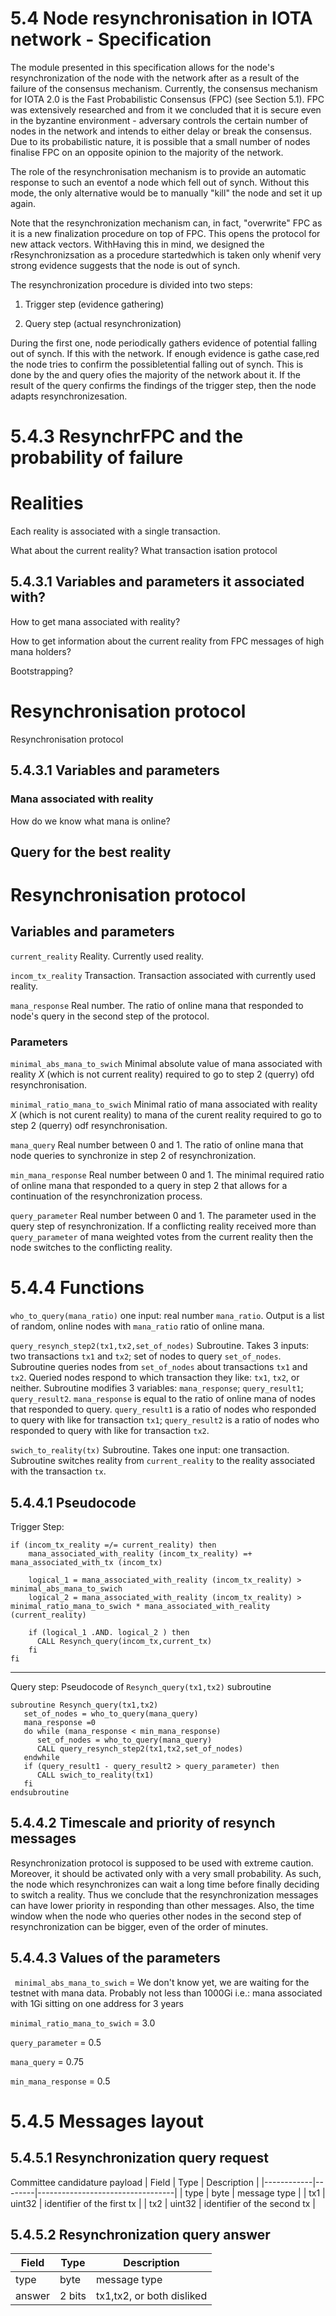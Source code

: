 


# 5.4 Node resynchronisation in IOTA network - Specification 




The module presented in this specification allows for the node's resynchronization of the node with the network after as a result of the failure of the consensus mechanism.  Currently, the consensus mechanism for IOTA 2.0 is the Fast Probabilistic Consensus (FPC) (see Section 5.1). FPC was extensively researched and from it we concluded that it is secure even in the byzantine  environment - adversary controls the certain number of nodes in the network and intends to either delay or break the consensus. Due to its probabilistic nature, it is possible that a small number of nodes finalise FPC on an opposite opinion to the majority of the network. 



The role of the resynchronisation mechanism is to provide an automatic response to such an eventof a node which fell out of synch. Without this mode, the only alternative would be to manually "kill" the node and set it up again. 



Note that the resynchronization mechanism can, in fact, "overwrite" FPC as it is a new finalization procedure on top of FPC. This opens the protocol for new attack vectors. WithHaving this in mind, we designed the rResynchronizsation as a procedure startedwhich is taken only whenif very strong evidence suggests that the node is out of synch. 



The resynchronization procedure is divided into two steps:

1. Trigger step (evidence gathering)

2. Query step (actual resynchronization)



During the first one, node periodically gathers evidence of potential falling out of synch. If this with the network. If enough evidence is gathe case,red the node tries to confirm the possibletential falling out of synch. This is done by the and query ofies the majority of the network about it. If the result of the query confirms the findings of the trigger step, then the node adapts resynchronizesation. 








# 5.4.3 ResynchrFPC and the probability of failure

# Realities 

Each reality is associated with a single transaction. 

What about the current reality? What transaction isation protocol

## 5.4.3.1 Variables and parameters  it associated with?

How to get mana associated with reality?

How to get information about the current reality from FPC messages of high mana holders? 

Bootstrapping? 



# Resynchronisation protocol

Resynchronisation protocol

## 5.4.3.1 Variables and parameters 

### Mana associated with reality

How do we know what mana is online?

## Query for the best reality 


# Resynchronisation protocol

## Variables and parameters 






`current_reality` Reality. Currently used reality.



`incom_tx_reality` Transaction. Transaction associated with currently used reality. 



`mana_response` Real number. The ratio of online mana that responded to node's query in the second step of the protocol. 



### Parameters 







`minimal_abs_mana_to_swich` Minimal absolute value of mana associated with reality $X$ (which is not current reality) required to go to step 2 (querry) ofd resynchronisation. 


`minimal_ratio_mana_to_swich` Minimal ratio of mana associated with reality $X$ (which is not curent reality) to mana of the curent reality required to go to step 2 (querry) odf resynchronisation. 


`mana_query`  Real number between 0 and 1. The ratio of online mana that node queries to synchronize in step 2 of resynchronization.



`min_mana_response` Real number between 0 and 1. The minimal required ratio of online mana that responded to a query in step 2 that allows for a continuation of the resynchronization process.



`query_parameter` Real number between 0 and 1. The parameter used in the query step of resynchronization. If a conflicting reality received more than `query_parameter` of mana weighted votes from the current reality then the node switches to the conflicting reality. 




# 5.4.4 Functions



`who_to_query(mana_ratio)`  one input: real number `mana_ratio`. Output is a list of random, online nodes with `mana_ratio` ratio of online mana.


`query_resynch_step2(tx1,tx2,set_of_nodes)` Subroutine. Takes 3 inputs: two transactions `tx1` and `tx2`; set of nodes to query `set_of_nodes`. Subroutine queries nodes from `set_of_nodes` about transactions `tx1` and `tx2`. Queried nodes respond to which transaction they like: `tx1`, `tx2`, or neither. Subroutine modifies 3 variables: `mana_response`; `query_result1`; `query_result2`. `mana_response` is equal to the ratio of online mana of nodes that responded to query. `query_result1` is a ratio of nodes who responded to query with like for transaction `tx1`; `query_result2` is a ratio of nodes who responded to query with like for transaction `tx2`.


 `swich_to_reality(tx)` Subroutine. Takes one input: one transaction. Subroutine switches reality from `current_reality` to the reality associated with the transaction `tx`. 





## 5.4.4.1 Pseudocode

Trigger Step:
```
if (incom_tx_reality =/= current_reality) then
    mana_associated_with_reality (incom_tx_reality) =+ mana_associated_with_tx (incom_tx)
    
    logical_1 = mana_associated_with_reality (incom_tx_reality) >  minimal_abs_mana_to_swich
    logical_2 = mana_associated_with_reality (incom_tx_reality) >  minimal_ratio_mana_to_swich * mana_associated_with_reality (current_reality) 
   
    if (logical_1 .AND. logical_2 ) then
      CALL Resynch_query(incom_tx,current_tx)
    fi   
fi
```
<!--- 
if (local_time mod timestep) then
    for con_real in conflicting_realities
        tx1 = reality_identifier(con_real) 
        tx2 = reality_identifier(curent_reality)
        t_0 = max(timestamp(tx1),timestamp(tx2))
        if (issued_mana(con_real,t_0,local_time) -issued_mana(curent_reality,t_0,local_time) > trigger_parameter) then 
           CALL Resynch_query(tx1,tx2)
        fi
     endfor
fi
-->


--------------------------------
Query step: 
Pseudocode of `Resynch_query(tx1,tx2)` subroutine

```
subroutine Resynch_query(tx1,tx2) 
   set_of_nodes = who_to_query(mana_query)
   mana_response =0
   do while (mana_response < min_mana_response)
      set_of_nodes = who_to_query(mana_query)
      CALL query_resynch_step2(tx1,tx2,set_of_nodes)
   endwhile
   if (query_result1 - query_result2 > query_parameter) then
      CALL swich_to_reality(tx1)
   fi
endsubroutine   
```

## 5.4.4.2 Timescale and priority of resynch messages

Resynchronization protocol is supposed to be used with extreme caution. Moreover, it should be activated only with a very small probability. As such, the node which resynchronizes can wait a long time before finally deciding to switch a reality. Thus we conclude that the resynchronization messages can have lower priority in responding than other messages. Also, the time window when the node who queries other nodes in the second step of resynchronization can be bigger, even of the order of minutes. 





## 5.4.4.3 Values of the parameters

` minimal_abs_mana_to_swich` = We don't know yet, we are waiting for the testnet with mana data. Probably not less than 1000Gi i.e.: mana associated with 1Gi sitting on one address for 3 years

`minimal_ratio_mana_to_swich` = 3.0


`query_parameter` = 0.5

`mana_query` = 0.75 

`min_mana_response` = 0.5





# 5.4.5 Messages layout




## 5.4.5.1 Resynchronization query request

Committee candidature payload
| Field      | Type   | Description                      |
|------------|--------|----------------------------------|
| type       | byte   | message type                     |
| tx1        | uint32 | identifier of the first tx       |
| tx2        | uint32 | identifier of the second tx      |



## 5.4.5.2 Resynchronization query answer


| Field      | Type          | Description                      |
|------------|---------------|----------------------------------|
| type       | byte          | message type                     |
| answer     | 2 bits        | tx1,tx2, or both disliked        |



<!--stackedit_data:
eyJkaXNjdXNzaW9ucyI6eyJVNHJMbzBKa2owc3NTOTE0Ijp7In
RleHQiOiJFYWNoIHJlYWxpdHkgaXMgYXNzb2NpYXRlZCB3aXRo
IGEgc2luZ2xlIHRyYW5zYWN0aW9uLiBcblxuV2hhdCBhYm91dC
B0aGUgY3VycmVudOKApiIsInN0YXJ0IjoyODk4LCJlbmQiOjMx
NzV9LCJYWk9Qa041VWhnbU1wR3V4Ijp7InRleHQiOiJgaW5jb2
1fdHhfcmVhbGl0eWAgVHJhbnNhY3Rpb24uIFRyYW5zYWN0aW9u
IGFzc29jaWF0ZWQgd2l0aCBjdXJyZW50bHkgdXNlZCByZWFs4o
CmIiwic3RhcnQiOjM0MDIsImVuZCI6MzQ4NX0sInFZQXdtTWUx
ZlNpbmh6ZE0iOnsidGV4dCI6Im1lc3NhZ2UgdHlwZSAgICAgIC
AgICAgICAgICAgICAgIHxcbnwiLCJzdGFydCI6Nzg1NywiZW5k
Ijo3ODU3fSwieHBOdWs4MDdRQUw2bnNNViI6eyJ0ZXh0IjoiZm
VsbCBvdXQgb2Ygc3luY2giLCJzdGFydCI6ODM4LCJlbmQiOjg1
NX0sIklKbmw5alE0SjFpaTR0dVYiOnsidGV4dCI6Ilwia2lsbF
wiIiwic3RhcnQiOjkxOCwiZW5kIjo5MjR9LCJHSjdDbml0NldW
azdSTEpvIjp7InRleHQiOiJmaW5hbGl6YXRpb24iLCJzdGFydC
I6MTA0NiwiZW5kIjoxMDU4fSwiRUt1bGt6d3pQQ21SSEJ4RyI6
eyJ0ZXh0IjoiRHVyaW5nIHRoZSBmaXJzdCBvbmUsIG5vZGUgcG
VyaW9kaWNhbGx5IGdhdGhlcnMgZXZpZGVuY2Ugb2YgcG90ZW50
aWFsIGZhbGxpbmcgb+KApiIsInN0YXJ0IjoxNDQ5LCJlbmQiOj
E4NTd9LCJiNnVYcWt0S1VJRzRzUkR0Ijp7InRleHQiOiJpc2F0
aW9uIHAiLCJzdGFydCI6MjAzOCwiZW5kIjoyMDQ3fSwiTExiNE
pmMWZTbHJjaUYzciI6eyJ0ZXh0IjoiQ29tbWl0dGVlIGNhbmRp
ZGF0dXJlIHBheWxvYWQiLCJzdGFydCI6NzIyMSwiZW5kIjo3Mj
UwfX0sImNvbW1lbnRzIjp7ImFhN0w0dTN3WkswN1d4T0IiOnsi
ZGlzY3Vzc2lvbklkIjoiVTRyTG8wSmtqMHNzUzkxNCIsInN1Yi
I6ImdoOjUwNjYxODQ0IiwidGV4dCI6IldoYXQgaXMgdGhlIHJl
YWx0aW9uc2hpcCBiZXR3ZWVuIHRoZXNlIHF1ZXN0aW9ucyBhbm
QgdGhlIHNwZWM/IiwiY3JlYXRlZCI6MTU5NjA5NDY4MTM0MH0s
InJrSzBzSkFqWmlsa3FHRFEiOnsiZGlzY3Vzc2lvbklkIjoiWF
pPUGtONVVoZ21NcEd1eCIsInN1YiI6ImdoOjUwNjYxODQ0Iiwi
dGV4dCI6IkkgZG9udCB1bmRlcnN0YW5kIHRoaXMiLCJjcmVhdG
VkIjoxNTk2MDk0ODQ1ODUyfSwiMHp6M0dIZE1iWFZnWGJGRCI6
eyJkaXNjdXNzaW9uSWQiOiJxWUF3bU1lMWZTaW5oemRNIiwic3
ViIjoiZ2g6NTA2NjE4NDQiLCJ0ZXh0IjoiT2JqZWN0IHR5cGUi
LCJjcmVhdGVkIjoxNTk2MDk0OTMxMTEzfSwiQm1TbG1hMGVIWj
BpYkJYVyI6eyJkaXNjdXNzaW9uSWQiOiJ4cE51azgwN1FBTDZu
c01WIiwic3ViIjoiZ2g6NjgyNTAzNTAiLCJ0ZXh0Ijoic291bm
RzIGluZm9ybWFsIiwiY3JlYXRlZCI6MTU5NzgwMTYxOTgyNH0s
Img2bDlvYXFXZWUydVpPYjMiOnsiZGlzY3Vzc2lvbklkIjoiSU
pubDlqUTRKMWlpNHR1ViIsInN1YiI6ImdoOjY4MjUwMzUwIiwi
dGV4dCI6InJlc3RhcnQiLCJjcmVhdGVkIjoxNTk3ODAxNjM1Nj
Y3fSwiMXhNamJHTmQxSmk5aDQ0RCI6eyJkaXNjdXNzaW9uSWQi
OiJHSjdDbml0NldWazdSTEpvIiwic3ViIjoiZ2g6NjgyNTAzNT
AiLCJ0ZXh0IjoiRlBDIGlzIG5ldmVyIGRlZmluZWQgYSBhcyBh
IGZpbmFsaXphdGlvbiBtZWNoYW5pc20iLCJjcmVhdGVkIjoxNT
k3ODAyNDA0NjM5fSwicDRsMjhrT2g5Y2xwT2p0RCI6eyJkaXNj
dXNzaW9uSWQiOiJFS3Vsa3p3elBDbVJIQnhHIiwic3ViIjoiZ2
g6NjgyNTAzNTAiLCJ0ZXh0IjoiZ3JhbW1hciIsImNyZWF0ZWQi
OjE1OTc4MDI0MzU0MTR9LCJVZTFjZVZHTGY0WWtCR0ZmIjp7Im
Rpc2N1c3Npb25JZCI6ImI2dVhxa3RLVUlHNHNSRHQiLCJzdWIi
OiJnaDo2ODI1MDM1MCIsInRleHQiOiI/IiwiY3JlYXRlZCI6MT
U5NzgwMjQ1NTcwOX0sIndqOHVZeHc2RHdWdmtJVDciOnsiZGlz
Y3Vzc2lvbklkIjoiTExiNEpmMWZTbHJjaUYzciIsInN1YiI6Im
doOjY4MjUwMzUwIiwidGV4dCI6Ij8iLCJjcmVhdGVkIjoxNTk3
ODAyNzkzNzY4fX0sImhpc3RvcnkiOlstOTE1MTc4OTMzLDg0ND
k4ODk3Nyw2NzQ0NTIxNjUsLTQ4OTQyOTMwNywtMTc2NDYxMjA5
NywtMTcwMDY5NTY0OSwxMjQxNjk4MDk2LC0xNzY4NDgwMjYyLC
0zMTUwNDA1NDAsLTkzNTMxNDUyMSwxODE3MTM1NTU0LC02OTA1
NTY5MjQsLTE1OTg3Mzk5OSwtNzAwMzIzMzY2XX0=
-->